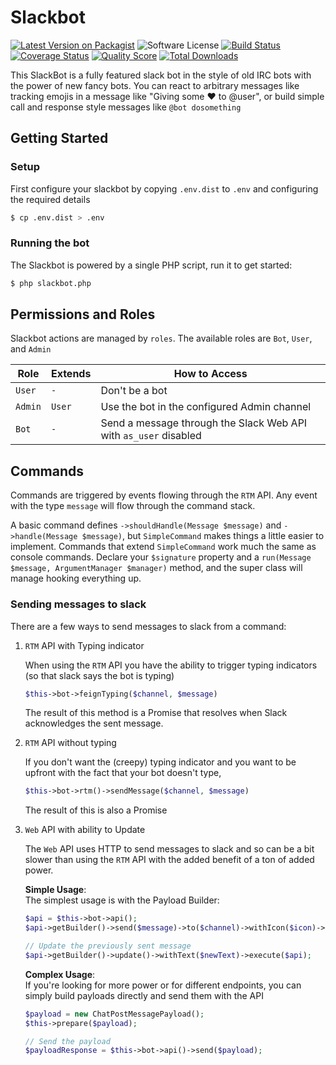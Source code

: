 # Slackbot

[![Latest Version on Packagist][ico-version]][link-packagist]
![Software License][ico-license]
[![Build Status][ico-travis]][link-travis]
[![Coverage Status][ico-scrutinizer]][link-scrutinizer]
[![Quality Score][ico-code-quality]][link-code-quality]
[![Total Downloads][ico-downloads]][link-downloads]

This SlackBot is a fully featured slack bot in the style of old IRC bots with the power of new fancy bots. You can react
to arbitrary messages like tracking emojis in a message like "Giving some :heart: to @user", or build simple call and response style messages like `@bot dosomething`

## Getting Started

### Setup

First configure your slackbot by copying `.env.dist` to `.env` and configuring the required details

```bash
$ cp .env.dist > .env
```

### Running the bot

The Slackbot is powered by a single PHP script, run it to get started:
```bash
$ php slackbot.php
```

## Permissions and Roles

Slackbot actions are managed by `roles`. The available roles are `Bot`, `User`, and `Admin`

| Role | Extends | How to Access |
|---|---|---|
| `User` | `-` | Don't be a bot |
| `Admin` | `User` | Use the bot in the configured Admin channel |
| `Bot` | `-` | Send a message through the Slack Web API with `as_user` disabled | 


## Commands

Commands are triggered by events flowing through the `RTM` API. Any event with the type `message` will flow through the 
command stack.

A basic command defines `->shouldHandle(Message $message)` and `->handle(Message $message)`, but `SimpleCommand` makes 
things a little easier to implement. Commands that extend `SimpleCommand` work much the same as console commands. 
Declare your `$signature` property and a `run(Message $message, ArgumentManager $manager)` method, and the super class 
will manage hooking everything up.

### Sending messages to slack

There are a few ways to send messages to slack from a command:

1. `RTM` API with Typing indicator

    When using the `RTM` API you have the ability to trigger typing indicators (so that slack says the bot is typing)
    
    ```php
    $this->bot->feignTyping($channel, $message)
    ```
    
    The result of this method is a Promise that resolves when Slack acknowledges the sent message.

1. `RTM` API without typing
    
    If you don't want the (creepy) typing indicator and you want to be upfront with the fact that your bot doesn't type, 
    ```php
    $this->bot->rtm()->sendMessage($channel, $message)
    ```
    
   The result of this is also a Promise

1. `Web` API with ability to Update
    
    The `Web` API uses HTTP to send messages to slack and so can be a bit slower than using the `RTM` API with the added
    benefit of a ton of added power.
    
    **Simple Usage**:    
    The simplest usage is with the Payload Builder:
    ```php
    $api = $this->bot->api();
    $api->getBuilder()->send($message)->to($channel)->withIcon($icon)->execute($api);
 
    // Update the previously sent message
    $api->getBuilder()->update()->withText($newText)->execute($api);
    ```
    
    **Complex Usage**:  
    If you're looking for more power or for different endpoints, you can simply build payloads directly and send them
    with the API
    ```php
    $payload = new ChatPostMessagePayload();
    $this->prepare($payload);
 
    // Send the payload
    $payloadResponse = $this->bot->api()->send($payload);
    ```

[ico-version]: https://img.shields.io/packagist/v/portlandlabs/slackbot.svg?style=flat-square
[ico-license]: https://img.shields.io/badge/license-MIT-brightgreen.svg?style=flat-square
[ico-travis]: https://img.shields.io/travis/portlandlabs/slackbot/master.svg?style=flat-square
[ico-scrutinizer]: https://img.shields.io/scrutinizer/coverage/g/portlandlabs/slackbot.svg?style=flat-square
[ico-code-quality]: https://img.shields.io/scrutinizer/g/portlandlabs/slackbot.svg?style=flat-square
[ico-downloads]: https://img.shields.io/packagist/dt/portlandlabs/slackbot.svg?style=flat-square

[link-packagist]: https://packagist.org/packages/portlandlabs/slackbot
[link-travis]: https://travis-ci.org/portlandlabs/slackbot
[link-scrutinizer]: https://scrutinizer-ci.com/g/portlandlabs/slackbot/code-structure
[link-code-quality]: https://scrutinizer-ci.com/g/portlandlabs/slackbot
[link-downloads]: https://packagist.org/packages/portlandlabs/slackbot
[link-author]: https://github.com/korvinszanto